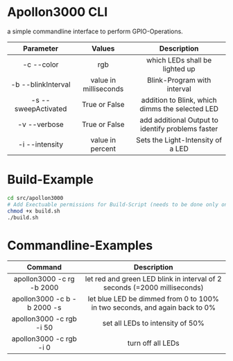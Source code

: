 # Apollon3000 CLI

a simple commandline interface to perform GPIO-Operations.

| Parameter             | Values                | Description                                       |
|:---------------------:|:---------------------:|:-------------------------------------------------:|
| -c --color            | rgb                   | which LEDs shall be lighted up                    |
| -b --blinkInterval    | value in milliseconds | Blink-Program with interval                       |
| -s --sweepActivated   | True or False         | addition to Blink, which dimms the selected LED   |
| -v --verbose          | True or False         | add additional Output to identify problems faster |
| -i --intensity        | value in percent      | Sets the Light-Intensity of a LED                 |

# Build-Example
```bash
cd src/apollon3000
# Add Exectuable permissions for Build-Script (needs to be done only once)
chmod +x build.sh
./build.sh
```

# Commandline-Examples

| Command                           | Description                                                                |
|:---------------------------------:|:--------------------------------------------------------------------------:|
| apollon3000 -c rg -b 2000         | let red and green LED blink in interval of 2 seconds (=2000 milliseconds)  |
| apollon3000 -c b -b 2000 -s       | let blue LED be dimmed from 0 to 100% in two seconds, and again back to 0% |
| apollon3000 -c rgb -i 50          | set all LEDs to intensity of 50%                                           |
| apollon3000 -c rgb -i 0           | turn off all LEDs                                                          |


